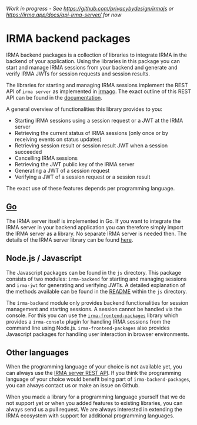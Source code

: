 _Work in progress - See https://github.com/privacybydesign/irmajs or https://irma.app/docs/api-irma-server/ for now_

# IRMA backend packages
IRMA backend packages is a collection of libraries to integrate IRMA in the backend of your application.
Using the libraries in this package you can start and manage IRMA sessions from your backend and
generate and verify IRMA JWTs for session requests and session results.

The libraries for starting and managing IRMA sessions implement the REST API of `irma server`
as implemented in [irmago](https://github.com/privacybydesign/irmago). The exact outline
of this REST API can be found in the [documentation](https://irma.app/docs/api-irma-server/).

A general overview of functionalities this library provides to you:
 - Starting IRMA sessions using a session request or a JWT at the IRMA server
 - Retrieving the current status of IRMA sessions (only once or by receiving events on status updates)
 - Retrieving session result or session result JWT when a session succeeded
 - Cancelling IRMA sessions
 - Retrieving the JWT public key of the IRMA server
 - Generating a JWT of a session request
 - Verifying a JWT of a session request or a session result

The exact use of these features depends per programming language.

## [Go](https://golang.org/)
The IRMA server itself is implemented in Go. If you want to integrate the IRMA server in your
backend application you can therefore simply import the IRMA server as a library. No separate
IRMA server is needed then. The details of the IRMA server library can be found
[here](https://irma.app/docs/irma-server-lib/).

## Node.js / Javascript
The Javascript packages can be found in the `js` directory. This package consists of two
modules: `irma-backend` for starting and managing sessions and `irma-jwt` for generating
and verifying JWTs. A detailed explanation of the methods available can be found in the
[README](/js) within the `js` directory.

The `irma-backend` module only provides backend functionalities for session management
and starting sessions. A session cannot be handled via the console. For this you can use
the [`irma-frontend-packages`](https://github.com/privacybydesign/irma-frontend-packages)
library which provides a `irma-console` plugin for handling IRMA sessions from the
command line using Node.js. `irma-frontend-packages` also provides Javascript packages
for handling user interaction in browser environments.

## Other languages
When the programming language of your choice is not available yet, you can always use
the [IRMA server REST API](https://irma.app/docs/api-irma-server/). If you think the
programming language of your choice would benefit being part of `irma-backend-packages`,
you can always contact us or make an issue on Github.

When you made a library for a programming language yourself that we do not support yet
or when you added features to existing libraries, you can always send us a pull request.
We are always interested in extending the IRMA ecosystem with support for additional
programming languages.
